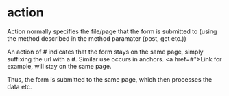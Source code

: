 # action

Action normally specifies the file/page that the form is submitted to (using the method described in the method paramater (post, get etc.))

An action of # indicates that the form stays on the same page, simply suffixing the url with a #. Similar use occurs in anchors. <a href=#">Link</a> for example, will stay on the same page.

Thus, the form is submitted to the same page, which then processes the data etc.
